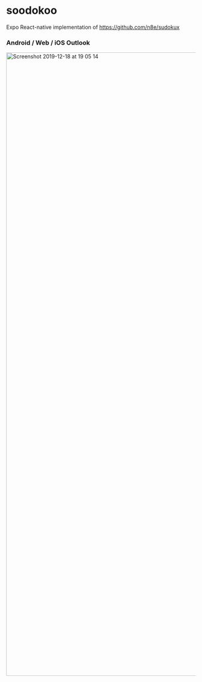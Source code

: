 # soodokoo
Expo React-native implementation of https://github.com/n8e/sudokux

### Android / Web / iOS Outlook
<img width="1660" alt="Screenshot 2019-12-18 at 19 05 14" src="https://user-images.githubusercontent.com/12892047/71102392-77c89a80-21c9-11ea-9609-78e33d147156.png">

